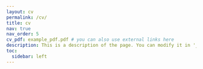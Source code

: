 ```yaml
---
layout: cv
permalink: /cv/
title: cv
nav: true
nav_order: 5
cv_pdf: example_pdf.pdf # you can also use external links here
description: This is a description of the page. You can modify it in '_pages/cv.md'. You can also change or remove the top pdf download button.change trial
toc:
  sidebar: left
---
```

